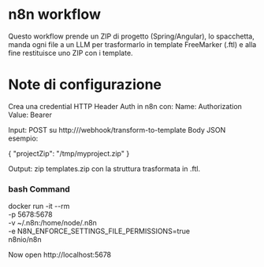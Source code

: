 # n8n workflow

Questo workflow prende un ZIP di progetto (Spring/Angular), lo spacchetta, manda ogni file a un LLM per trasformarlo in template FreeMarker (.ftl) e alla fine restituisce uno ZIP con i template.


# Note di configurazione

Crea una credential HTTP Header Auth in n8n con:
Name: Authorization
Value: Bearer <la tua OPENAI_API_KEY>

Input: POST su http://<n8n-host>/webhook/transform-to-template
Body JSON esempio:

{
  "projectZip": "/tmp/myproject.zip"
}


Output: zip templates.zip con la struttura trasformata in .ftl.


### bash Command
docker run -it --rm \
  -p 5678:5678 \
  -v ~/.n8n:/home/node/.n8n \
  -e N8N_ENFORCE_SETTINGS_FILE_PERMISSIONS=true \
  n8nio/n8n


  
  Now open http://localhost:5678
